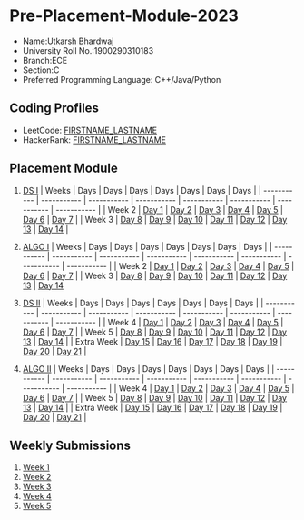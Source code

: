 # Pre-Placement-Module-2023

- Name:Utkarsh Bhardwaj
- University Roll No.:1900290310183
- Branch:ECE
- Section:C
- Preferred Programming Language: C++/Java/Python

## Coding Profiles
- LeetCode: [FIRSTNAME_LASTNAME](https://leetcode.com/YourLeetCodeUserName/)
- HackerRank: [FIRSTNAME_LASTNAME](https://www.hackerrank.com/HackerRankUserName)

## Placement Module
1. [DS I](https://github.com/Utkarsh62/Pre-Placement-Module-2023/tree/main/DS%20I)
    | Weeks | Days | Days | Days | Days | Days | Days | Days |
    | ----------- | ----------- | ----------- | ----------- | ----------- | ----------- | ----------- | ----------- | 
    | Week 2 | [Day 1](https://github.com/Utkarsh62/Pre-Placement-Module-2023/tree/main/DS%20I/Day%201) | [Day 2](https://github.com/Utkarsh62/Pre-Placement-Module-2023/tree/main/DS%20I/Day%202) | [Day 3](https://github.com/Utkarsh62/Pre-Placement-Module-2023/tree/main/DS%20I/Day%203) | [Day 4](https://github.com/Utkarsh62/Pre-Placement-Module-2023/tree/main/DS%20I/Day%204) | [Day 5](https://github.com/Utkarsh62/Pre-Placement-Module-2023/tree/main/DS%20I/Day%205) | [Day 6](https://github.com/Utkarsh62/Pre-Placement-Module-2023/tree/main/DS%20I/Day%206) | [Day 7](https://github.com/Utkarsh62/Pre-Placement-Module-2023/tree/main/DS%20I/Day%207) |
    | Week 3 | [Day 8](https://github.com/Utkarsh62/Pre-Placement-Module-2023/tree/main/DS%20I/Day%208) | [Day 9](https://github.com/Utkarsh62/Pre-Placement-Module-2023/tree/main/DS%20I/Day%209) | [Day 10](https://github.com/Utkarsh62/Pre-Placement-Module-2023/tree/main/DS%20I/Day%2010) | [Day 11](https://github.com/Utkarsh62/Pre-Placement-Module-2023/tree/main/DS%20I/Day%2011) | [Day 12](https://github.com/Utkarsh62/Pre-Placement-Module-2023/tree/main/DS%20I/Day%2012) | [Day 13](https://github.com/Utkarsh62/Pre-Placement-Module-2023/tree/main/DS%20I/Day%2013) | [Day 14](https://github.com/Utkarsh62/Pre-Placement-Module-2023/tree/main/DS%20I/Day%2014) |
    
2. [ALGO I](https://github.com/Utkarsh62/Pre-Placement-Module-2023/tree/main/ALGO%20I)
    | Weeks | Days | Days | Days | Days | Days | Days | Days |
    | ----------- | ----------- | ----------- | ----------- | ----------- | ----------- | ----------- | ----------- |
    | Week 2 | [Day 1](https://github.com/Utkarsh62/Pre-Placement-Module-2023/tree/main/ALGO%20I/Day%201) | [Day 2](https://github.com/Utkarsh62/Pre-Placement-Module-2023/tree/main/ALGO%20I/Day%202) | [Day 3](https://github.com/Utkarsh62/Pre-Placement-Module-2023/tree/main/ALGO%20I/Day%203) | [Day 4](https://github.com/Utkarsh62/Pre-Placement-Module-2023/tree/main/ALGO%20I/Day%204) | [Day 5](https://github.com/Utkarsh62/Pre-Placement-Module-2023/tree/main/ALGO%20I/Day%205) | [Day 6](https://github.com/Utkarsh62/Pre-Placement-Module-2023/tree/main/ALGO%20I/Day%206) | [Day 7](https://github.com/Utkarsh62/Pre-Placement-Module-2023/tree/main/ALGO%20I/Day%207) |
    | Week 3 | [Day 8](https://github.com/Utkarsh62/Pre-Placement-Module-2023/tree/main/ALGO%20I/Day%208) | [Day 9](https://github.com/Utkarsh62/Pre-Placement-Module-2023/tree/main/ALGO%20I/Day%209) | [Day 10](https://github.com/Utkarsh62/Pre-Placement-Module-2023/tree/main/ALGO%20I/Day%2010) | [Day 11](https://github.com/Utkarsh62/Pre-Placement-Module-2023/tree/main/ALGO%20I/Day%2011) | [Day 12](https://github.com/Utkarsh62/Pre-Placement-Module-2023/tree/main/ALGO%20I/Day%2012) | [Day 13](https://github.com/Utkarsh62/Pre-Placement-Module-2023/tree/main/ALGO%20I/Day%2013) | [Day 14](https://github.com/Utkarsh62/Pre-Placement-Module-2023/tree/main/ALGO%20I/Day%2014)  
    
3. [DS II](https://github.com/Utkarsh62/Pre-Placement-Module-2023/tree/main/DS%20II)
    | Weeks | Days | Days | Days | Days | Days | Days | Days |
    | ----------- | ----------- | ----------- | ----------- | ----------- | ----------- | ----------- | ----------- |
    | Week 4 | [Day 1](https://github.com/Utkarsh62/Pre-Placement-Module-2023/tree/main/DS%20II/Day%201) | [Day 2](https://github.com/Utkarsh62/Pre-Placement-Module-2023/tree/main/DS%20II/Day%202) | [Day 3](https://github.com/Utkarsh62/Pre-Placement-Module-2023/tree/main/DS%20II/Day%203) | [Day 4](https://github.com/Utkarsh62/Pre-Placement-Module-2023/tree/main/DS%20II/Day%204) | [Day 5](https://github.com/Utkarsh62/Pre-Placement-Module-2023/tree/main/DS%20II/Day%205) | [Day 6](https://github.com/Utkarsh62/Pre-Placement-Module-2023/tree/main/DS%20II/Day%206) | [Day 7](https://github.com/Utkarsh62/Pre-Placement-Module-2023/tree/main/DS%20II/Day%207) | 
    | Week 5 | [Day 8](https://github.com/Utkarsh62/Pre-Placement-Module-2023/tree/main/DS%20II/Day%208) | [Day 9](https://github.com/Utkarsh62/Pre-Placement-Module-2023/tree/main/DS%20II/Day%209) | [Day 10](https://github.com/Utkarsh62/Pre-Placement-Module-2023/tree/main/DS%20II/Day%2010) | [Day 11](https://github.com/Utkarsh62/Pre-Placement-Module-2023/tree/main/DS%20II/Day%2011) | [Day 12](https://github.com/Utkarsh62/Pre-Placement-Module-2023/tree/main/DS%20II/Day%2012) | [Day 13](https://github.com/Utkarsh62/Pre-Placement-Module-2023/tree/main/DS%20II/Day%2013) | [Day 14](https://github.com/Utkarsh62/Pre-Placement-Module-2023/tree/main/DS%20II/Day%2014) |
    | Extra Week | [Day 15](https://github.com/Utkarsh62/Pre-Placement-Module-2023/tree/main/DS%20II/Day%2015) | [Day 16](https://github.com/Utkarsh62/Pre-Placement-Module-2023/tree/main/DS%20II/Day%2016) | [Day 17](https://github.com/Utkarsh62/Pre-Placement-Module-2023/tree/main/DS%20II/Day%2017) | [Day 18](https://github.com/Utkarsh62/Pre-Placement-Module-2023/tree/main/DS%20II/Day%2018) | [Day 19](https://github.com/Utkarsh62/Pre-Placement-Module-2023/tree/main/DS%20II/Day%2019) | [Day 20](https://github.com/Utkarsh62/Pre-Placement-Module-2023/tree/main/DS%20II/Day%2020) | [Day 21](https://github.com/Utkarsh62/Pre-Placement-Module-2023/tree/main/DS%20II/Day%2021) |
    
4. [ALGO II](https://github.com/Utkarsh62/Pre-Placement-Module-2023/tree/main/ALGO%20II)
    | Weeks | Days | Days | Days | Days | Days | Days | Days |
    | ----------- | ----------- | ----------- | ----------- | ----------- | ----------- | ----------- | ----------- |
    | Week 4 | [Day 1](https://github.com/Utkarsh62/Pre-Placement-Module-2023/tree/main/ALGO%20II/Day%201) | [Day 2](https://github.com/Utkarsh62/Pre-Placement-Module-2023/tree/main/ALGO%20II/Day%202) | [Day 3](https://github.com/Utkarsh62/Pre-Placement-Module-2023/tree/main/ALGO%20II/Day%203) | [Day 4](https://github.com/Utkarsh62/Pre-Placement-Module-2023/tree/main/ALGO%20II/Day%204) | [Day 5](https://github.com/Utkarsh62/Pre-Placement-Module-2023/tree/main/ALGO%20II/Day%205) | [Day 6](https://github.com/Utkarsh62/Pre-Placement-Module-2023/tree/main/ALGO%20II/Day%206) | [Day 7](https://github.com/Utkarsh62/Pre-Placement-Module-2023/tree/main/ALGO%20II/Day%207) |
    | Week 5 | [Day 8](https://github.com/Utkarsh62/Pre-Placement-Module-2023/tree/main/ALGO%20II/Day%208) | [Day 9](https://github.com/Utkarsh62/Pre-Placement-Module-2023/tree/main/ALGO%20II/Day%209) | [Day 10](https://github.com/Utkarsh62/Pre-Placement-Module-2023/tree/main/ALGO%20II/Day%2010) | [Day 11](https://github.com/Utkarsh62/Pre-Placement-Module-2023/tree/main/ALGO%20II/Day%2011) | [Day 12](https://github.com/Utkarsh62/Pre-Placement-Module-2023/tree/main/ALGO%20II/Day%2012) | [Day 13](https://github.com/Utkarsh62/Pre-Placement-Module-2023/tree/main/ALGO%20II/Day%2013) | [Day 14](https://github.com/Utkarsh62/Pre-Placement-Module-2023/tree/main/ALGO%20II/Day%2014) |
    | Extra Week | [Day 15](https://github.com/Utkarsh62/Pre-Placement-Module-2023/tree/main/ALGO%20II/Day%2015) | [Day 16](https://github.com/Utkarsh62/Pre-Placement-Module-2023/tree/main/ALGO%20II/Day%2016) | [Day 17](https://github.com/Utkarsh62/Pre-Placement-Module-2023/tree/main/ALGO%20II/Day%2017) | [Day 18](https://github.com/Utkarsh62/Pre-Placement-Module-2023/tree/main/ALGO%20II/Day%2018) | [Day 19](https://github.com/Utkarsh62/Pre-Placement-Module-2023/tree/main/ALGO%20II/Day%2019) | [Day 20](https://github.com/Utkarsh62/Pre-Placement-Module-2023/tree/main/ALGO%20II/Day%2020) | [Day 21](https://github.com/Utkarsh62/Pre-Placement-Module-2023/tree/main/ALGO%20II/Day%2021) |

## Weekly Submissions
1. [Week 1](https://github.com/Utkarsh62/Pre-Placement-Module-2023/tree/main/Weekly%20Submissions/Week%201)
2. [Week 2](https://github.com/Utkarsh62/Pre-Placement-Module-2023/tree/main/Weekly%20Submissions/Week%202)
3. [Week 3](https://github.com/Utkarsh62/Pre-Placement-Module-2023/tree/main/Weekly%20Submissions/Week%203)
4. [Week 4](https://github.com/Utkarsh62/Pre-Placement-Module-2023/tree/main/Weekly%20Submissions/Week%204)
5. [Week 5](https://github.com/Utkarsh62/Pre-Placement-Module-2023/tree/main/Weekly%20Submissions/Week%205)
